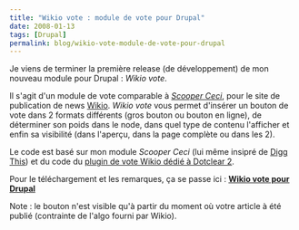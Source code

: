 ```yaml
---
title: "Wikio vote : module de vote pour Drupal"
date: 2008-01-13
tags: [Drupal]
permalink: blog/wikio-vote-module-de-vote-pour-drupal
---
```

Je viens de terminer la première release (de développement) de mon nouveau module pour Drupal : _Wikio vote_.

Il s'agit d'un module de vote comparable à [_Scooper Ceci_](http://drupal.org/project/scooperceci), pour le site de publication de news [Wikio](http://www.wikio.fr/). _Wikio vote_ vous permet d'insérer un bouton de vote dans 2 formats différents (gros bouton ou bouton en ligne), de déterminer son poids dans le node, dans quel type de contenu l'afficher et enfin sa visibilité (dans l'aperçu, dans la page complète ou dans les 2).

Le code est basé sur mon module _Scooper Ceci_ (lui même insipré de [Digg This](http://drupal.org/project/diggthis)) et du code du [plugin de vote Wikio dédié à Dotclear 2](http://www.wikio.fr/addtoyoursite?id=3992).

Pour le téléchargement et les remarques, ça se passe ici : [**Wikio vote pour Drupal**](http://drupal.org/project/wikiovote)

Note : le bouton n'est visible qu'à partir du moment où votre article à été publié (contrainte de l'algo fourni par Wikio).
